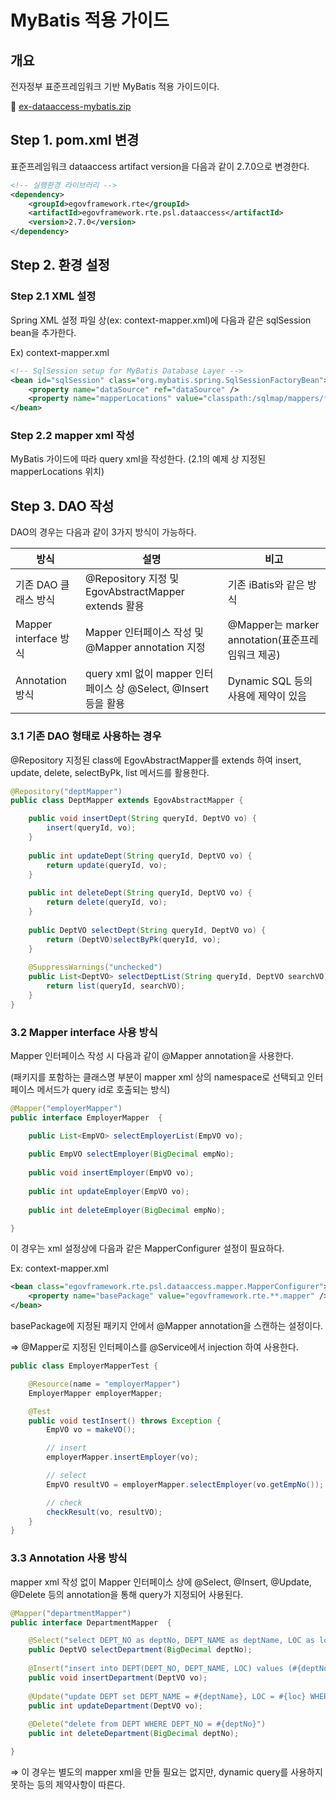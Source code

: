 # MyBatis 적용 가이드

## 개요
전자정부 표준프레임워크 기반 MyBatis 적용 가이드이다.

📁 [ex-dataaccess-mybatis.zip](https://www.egovframe.go.kr/wiki/lib/exe/fetch.php?media=egovframework:rte2:psl:dataaccess:ex-dataaccess-mybatis.zip)

## Step 1. pom.xml 변경

표준프레임워크 dataaccess artifact version을 다음과 같이 2.7.0으로 변경한다.

```xml
<!-- 실행환경 라이브러리 -->
<dependency>
	<groupId>egovframework.rte</groupId>
	<artifactId>egovframework.rte.psl.dataaccess</artifactId>
	<version>2.7.0</version>
</dependency>
```

## Step 2. 환경 설정

### Step 2.1 XML 설정

Spring XML 설정 파일 상(ex: context-mapper.xml)에 다음과 같은 sqlSession bean을 추가한다.

Ex) context-mapper.xml

```xml
<!-- SqlSession setup for MyBatis Database Layer -->
<bean id="sqlSession" class="org.mybatis.spring.SqlSessionFactoryBean">
	<property name="dataSource" ref="dataSource" />
	<property name="mapperLocations" value="classpath:/sqlmap/mappers/**/*.xml" />
</bean>
```

### Step 2.2 mapper xml 작성

MyBatis 가이드에 따라 query xml을 작성한다. (2.1의 예제 상 지정된 mapperLocations 위치)

## Step 3. DAO 작성

DAO의 경우는 다음과 같이 3가지 방식이 가능하다.

| 방식 | 설명 | 비고 |
| --- | --- | --- |
| 기존 DAO 클래스 방식 | @Repository 지정 및 EgovAbstractMapper extends 활용 | 기존 iBatis와 같은 방식 |
| Mapper interface 방식 | Mapper 인터페이스 작성 및 @Mapper annotation 지정 | @Mapper는 marker annotation(표준프레임워크 제공) |
| Annotation 방식 | query xml 없이 mapper 인터페이스 상 @Select, @Insert 등을 활용 | Dynamic SQL 등의 사용에 제약이 있음 |

### 3.1 기존 DAO 형태로 사용하는 경우

@Repository 지정된 class에 EgovAbstractMapper를 extends 하여 insert, update, delete, selectByPk, list 메서드를 활용한다.

```java
@Repository("deptMapper")
public class DeptMapper extends EgovAbstractMapper {

    public void insertDept(String queryId, DeptVO vo) {
        insert(queryId, vo);
    }
 
    public int updateDept(String queryId, DeptVO vo) {
        return update(queryId, vo);
    }
 
    public int deleteDept(String queryId, DeptVO vo) {
        return delete(queryId, vo);
    }
 
    public DeptVO selectDept(String queryId, DeptVO vo) {
        return (DeptVO)selectByPk(queryId, vo);
    }
 
    @SuppressWarnings("unchecked")
    public List<DeptVO> selectDeptList(String queryId, DeptVO searchVO) {
        return list(queryId, searchVO);
    }
}
```

### 3.2 Mapper interface 사용 방식

Mapper 인터페이스 작성 시 다음과 같이 @Mapper annotation을 사용한다.

(패키지를 포함하는 클래스명 부분이 mapper xml 상의 namespace로 선택되고 인터페이스 메서드가 query id로 호출되는 방식)

```java
@Mapper("employerMapper")
public interface EmployerMapper  {

    public List<EmpVO> selectEmployerList(EmpVO vo);
 
    public EmpVO selectEmployer(BigDecimal empNo);
 
    public void insertEmployer(EmpVO vo);
 
    public int updateEmployer(EmpVO vo);
 
    public int deleteEmployer(BigDecimal empNo);

}
```

이 경우는 xml 설정상에 다음과 같은 MapperConfigurer 설정이 필요하다.

Ex: context-mapper.xml

```xml
<bean class="egovframework.rte.psl.dataaccess.mapper.MapperConfigurer">
	<property name="basePackage" value="egovframework.rte.**.mapper" />
</bean>
```

basePackage에 지정된 패키지 안에서 @Mapper annotation을 스캔하는 설정이다.

⇒ @Mapper로 지정된 인터페이스를 @Service에서 injection 하여 사용한다.

```java
public class EmployerMapperTest {

    @Resource(name = "employerMapper")
    EmployerMapper employerMapper;

    @Test
    public void testInsert() throws Exception {
        EmpVO vo = makeVO();

        // insert
        employerMapper.insertEmployer(vo);

        // select
        EmpVO resultVO = employerMapper.selectEmployer(vo.getEmpNo());

        // check
        checkResult(vo, resultVO);
    }
}
```

### 3.3 Annotation 사용 방식

mapper xml 작성 없이 Mapper 인터페이스 상에 @Select, @Insert, @Update, @Delete 등의 annotation을 통해 query가 지정되어 사용된다.

```java
@Mapper("departmentMapper")
public interface DepartmentMapper  {

    @Select("select DEPT_NO as deptNo, DEPT_NAME as deptName, LOC as loc from DEPT where DEPT_NO = #{deptNo}")
    public DeptVO selectDepartment(BigDecimal deptNo);
    
    @Insert("insert into DEPT(DEPT_NO, DEPT_NAME, LOC) values (#{deptNo}, #{deptName}, #{loc})")
    public void insertDepartment(DeptVO vo);
    
    @Update("update DEPT set DEPT_NAME = #{deptName}, LOC = #{loc} WHERE DEPT_NO = #{deptNo}")
    public int updateDepartment(DeptVO vo);
    
    @Delete("delete from DEPT WHERE DEPT_NO = #{deptNo}")
    public int deleteDepartment(BigDecimal deptNo);

}
```

⇒ 이 경우는 별도의 mapper xml을 만들 필요는 없지만, dynamic query를 사용하지 못하는 등의 제약사항이 따른다.